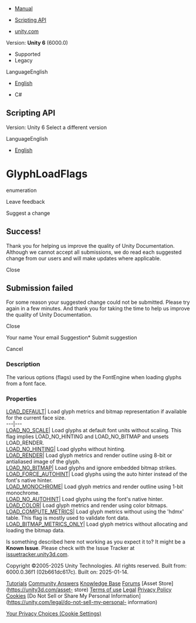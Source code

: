[ ]()

  * [Manual](../Manual/index.html)
  * [Scripting API](../ScriptReference/index.html)

  * [unity.com](https://unity.com/)

Version: **Unity 6** (6000.0)

  * Supported
  * Legacy

LanguageEnglish

  * [English]()

  * C#

[ ](https://docs.unity3d.com)

## Scripting API

Version: Unity 6 Select a different version

LanguageEnglish

  * [English]()

# GlyphLoadFlags

enumeration

Leave feedback

Suggest a change

## Success!

Thank you for helping us improve the quality of Unity Documentation. Although
we cannot accept all submissions, we do read each suggested change from our
users and will make updates where applicable.

Close

## Submission failed

For some reason your suggested change could not be submitted. Please <a>try
again</a> in a few minutes. And thank you for taking the time to help us
improve the quality of Unity Documentation.

Close

Your name Your email Suggestion* Submit suggestion

Cancel

[ ]()

### Description

The various options (flags) used by the FontEngine when loading glyphs from a
font face.

### Properties

[LOAD_DEFAULT](TextCore.LowLevel.GlyphLoadFlags.LOAD_DEFAULT.html)| Load glyph
metrics and bitmap representation if available for the current face size.  
---|---  
[LOAD_NO_SCALE](TextCore.LowLevel.GlyphLoadFlags.LOAD_NO_SCALE.html)| Load
glyphs at default font units without scaling. This flag implies
LOAD_NO_HINTING and LOAD_NO_BITMAP and unsets LOAD_RENDER.  
[LOAD_NO_HINTING](TextCore.LowLevel.GlyphLoadFlags.LOAD_NO_HINTING.html)| Load
glyphs without hinting.  
[LOAD_RENDER](TextCore.LowLevel.GlyphLoadFlags.LOAD_RENDER.html)| Load glyph
metrics and render outline using 8-bit or antialiased image of the glyph.  
[LOAD_NO_BITMAP](TextCore.LowLevel.GlyphLoadFlags.LOAD_NO_BITMAP.html)| Load
glyphs and ignore embedded bitmap strikes.  
[LOAD_FORCE_AUTOHINT](TextCore.LowLevel.GlyphLoadFlags.LOAD_FORCE_AUTOHINT.html)|
Load glyphs using the auto hinter instead of the font's native hinter.  
[LOAD_MONOCHROME](TextCore.LowLevel.GlyphLoadFlags.LOAD_MONOCHROME.html)| Load
glyph metrics and render outline using 1-bit monochrome.  
[LOAD_NO_AUTOHINT](TextCore.LowLevel.GlyphLoadFlags.LOAD_NO_AUTOHINT.html)|
Load glyphs using the font's native hinter.  
[LOAD_COLOR](TextCore.LowLevel.GlyphLoadFlags.LOAD_COLOR.html)| Load glyph
metrics and render using color bitmaps.  
[LOAD_COMPUTE_METRICS](TextCore.LowLevel.GlyphLoadFlags.LOAD_COMPUTE_METRICS.html)|
Load glyph metrics without using the 'hdmx' table. This flag is mostly used to
validate font data.  
[LOAD_BITMAP_METRICS_ONLY](TextCore.LowLevel.GlyphLoadFlags.LOAD_BITMAP_METRICS_ONLY.html)|
Load glyph metrics without allocating and loading the bitmap data.  
  
Is something described here not working as you expect it to? It might be a
**Known Issue**. Please check with the Issue Tracker at
[issuetracker.unity3d.com](https://issuetracker.unity3d.com).

Copyright ©2005-2025 Unity Technologies. All rights reserved. Built from:
6000.0.36f1 (02b661dc617c). Built on: 2025-01-14.

[Tutorials](https://unity3d.com/learn) [Community
Answers](https://answers.unity3d.com) [Knowledge
Base](https://support.unity3d.com/hc/en-us)
[Forums](https://forum.unity3d.com) [Asset Store](https://unity3d.com/asset-
store) [Terms of use](https://docs.unity3d.com/Manual/TermsOfUse.html)
[Legal](https://unity.com/legal) [Privacy
Policy](https://unity.com/legal/privacy-policy)
[Cookies](https://unity.com/legal/cookie-policy) [Do Not Sell or Share My
Personal Information](https://unity.com/legal/do-not-sell-my-personal-
information)

[Your Privacy Choices (Cookie Settings)](javascript:void\(0\);)


